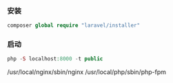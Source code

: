 ### 安装

```php
composer global require "laravel/installer"
```



### 启动

```php
php -S localhost:8000 -t public
```



/usr/local/nginx/sbin/nginx
/usr/local/php/sbin/php-fpm